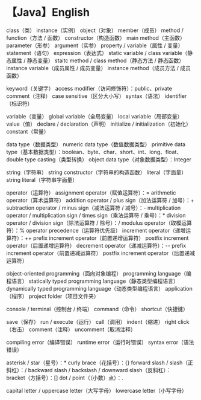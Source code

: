 # 【Java】English



class（类）
instance（实例）
object（对象）
member（成员）
method / function（方法 / 函数）
constructor（构造函数）
main method（主函数）
parameter（形参）
argument（实参）
property / variable（属性 / 变量）
statement（语句）
expression（表达式）
static variable / class variable（静态属性 / 静态变量）
staitc method / class method（静态方法 / 静态函数）
instance variable（成员属性 / 成员变量）
instance method（成员方法 / 成员函数）

keyword（关键字）
access modifier（访问修饰符）：public、private
comment（注释）
case sensitive（区分大小写）
syntax（语法）
identifier（标识符）

variable（变量）
global variable（全局变量）
local variable（局部变量）
value（值）
declare / declaration（声明）
initialize / initialization（初始化）
constant（常量）

data type（数据类型）
numeric data type（数值数据类型）
primitive data type（基本数据类型）：boolean、byte、char、short、int、long、float、double
type casting（类型转换）
object data type（对象数据类型）：Integer

string（字符串）
string constructor（字符串的构造函数）
literal（字面量）
string literal（字符串字面量）

operator（运算符）
assignment operator（赋值运算符）：=
arithmetic operator（算术运算符）
	addition operator / plus sign（加法运算符 / 加号）：+
	subtraction operator / minus sign（减法运算符 / 减号）：-
	multiplication operator / multiplication sign / times sign（乘法运算符 / 乘号）：*
	division operator / division sign（除法运算符 / 除号）：/
	modulus operator（取模运算符）：%
	operator precedence（运算符优先级）
	increment operator（递增运算符）：++
		prefix increment operator（前置递增运算符）
		postfix increment operator（后置递增运算符）
	decrement operator（递减运算符）：--
		prefix increment operator（前置递减运算符）
		postfix increment operator（后置递减运算符）

object-oriented programming（面向对象编程）
programming language（编程语言）
statically typed programming language（静态类型编程语言）
dynamically typed programming language（动态类型编程语言）
application（程序）
project folder（项目文件夹）

console / terminal（控制台 / 终端）
command（命令）
shortcut（快捷键）

save（保存）
run / execute（运行）
call（调用）
indent（缩进）
right click（右击）
comment（注释）
uncomment（取消注释）

compiling error（编译错误）
runtime error（运行时错误）
syntax error（语法错误）

asterisk / star（星号）：*
curly brace（花括号）：{}
forward slash / slash（正斜杠）：/
backward slash / backslash / downward slash（反斜杠）：\
bracket（方括号）：[]
dot / point（（小数）点）：.

capital letter / uppercase letter（大写字母）
lowercase letter（小写字母）
